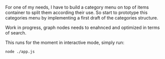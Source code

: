 For one of my needs, I have to build a category menu on top of items container to split them according their use.
So start to prototype this categories menu by implementing a first draft of the categories structure.

Work in progress, graph nodes needs to enahnced and optimized in terms of search.

This runs for the moment in interactive mode, simply run:

```
node ./app.js
```
